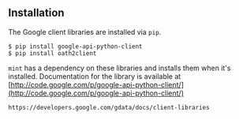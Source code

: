## Installation

The Google client libraries are installed via `pip`. 

    $ pip install google-api-python-client
    $ pip install oath2client

`mint` has a dependency on these libraries and installs them when it's installed. Documentation for the library is available at [http://code.google.com/p/google-api-python-client/](http://code.google.com/p/google-api-python-client/)


    https://developers.google.com/gdata/docs/client-libraries
